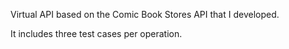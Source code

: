 Virtual API based on the Comic Book Stores API that I developed.

It includes three test cases per operation.